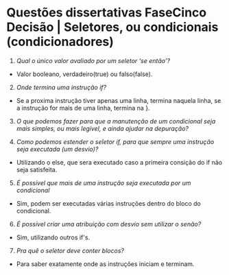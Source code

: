 # Questões dissertativas FaseCinco Decisão | Seletores, ou condicionais (condicionadores)

1. *Qual o único valor avaliado por um seletor ‘se então’?* 
* Valor booleano, verdadeiro(true) ou falso(false).

2. *Onde termina uma instrução if?*
* Se a proxima instrução tiver apenas uma linha, termina naquela linha, se a instrução for mais de uma linha, termina na }.

3. *O que podemos fazer para que a manutenção de um condicional seja mais simples, ou mais legível, e ainda ajudar na depuração?*

4. *Como podemos estender o seletor if, para que sempre uma instrução seja executada (um desvio)?*
* Utilizando o else, que sera executado caso a primeira consição do if não seja satisfeita.

5. *É possível que mais de uma instrução seja executada por um condicional*
* Sim, podem ser executadas várias instruções dentro do bloco do condicional.

6. *É possível criar uma atribuição com desvio sem utilizar o senão?*
* Sim, utilizando outros if's.

7. *Pra quê o seletor deve conter blocos?*
* Para saber exatamente onde as instruções iniciam e terminam.